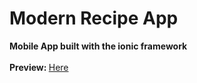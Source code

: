 Modern Recipe App
=================

<b>Mobile App built with the ionic framework</b>
<br><br>
<b>Preview: </b><a href="http://projects.redcode.ca/">Here</a>
